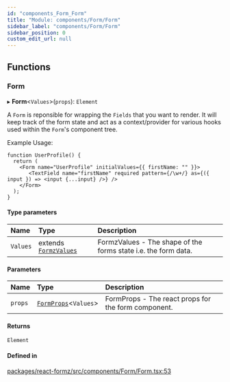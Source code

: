 ```yaml
---
id: "components_Form_Form"
title: "Module: components/Form/Form"
sidebar_label: "components/Form/Form"
sidebar_position: 0
custom_edit_url: null
---
```


## Functions

### Form

▸ **Form**<`Values`\>(`props`): `Element`

A `Form` is reponsible for wrapping the `Fields` that you want to render. It will keep track
of the form state and act as a context/provider for various hooks used within the `Form`'s
component tree. 

Example Usage:

```tsx
function UserProfile() {
  return (
    <Form name="UserProfile" initialValues={{ firstName: "" }}>
       <TextField name="firstName" required pattern={/\w+/} as={({ input }) => <input {...input} />} />
    </Form>
  );
}
```

#### Type parameters

| Name | Type | Description |
| :------ | :------ | :------ |
| `Values` | extends [`FormzValues`](types_form.md#formzvalues) | FormzValues - The shape of the forms state i.e. the form data. |

#### Parameters

| Name | Type | Description |
| :------ | :------ | :------ |
| `props` | [`FormProps`](../interfaces/components_Form_Form_types.FormProps.md)<`Values`\> | FormProps - The react props for the form component. |

#### Returns

`Element`

#### Defined in

[packages/react-formz/src/components/Form/Form.tsx:53](https://github.com/ZerryStack/react-formz/blob/1bf2d41/packages/react-formz/src/components/Form/Form.tsx#L53)
